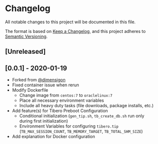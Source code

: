 # Changelog

All notable changes to this project will be documented in this file.

The format is based on [Keep a Changelog](https://keepachangelog.com/en/1.0.0/),
and this project adheres to [Semantic Versioning](https://semver.org/spec/v2.0.0.html).

## [Unreleased]

## [0.0.1] - 2020-01-19

- Forked from [@dimensigon](https://github.com/dimensigon)
- Fixed container issue when rerun
- Modify Dockerfile
    - Change image from `centos:7` to `oraclelinux:7`
    - Place all necessary environment variables
    - Include all heavy duty tasks (file downloads, package installs, etc.)
- Add feature(s) for Tibero Preboot Configuration
    - Conditional initialization (`gen_tip.sh`, `tb_create_db.sh` run only during first initialization)
	- Environment Variables for configuring `tibero.tip`  (`TB_MAX_SESSION_COUNT`, `TB_MEMORY_TARGET`, `TB_TOTAL_SHM_SIZE`)
- Add explanation for Docker configuration